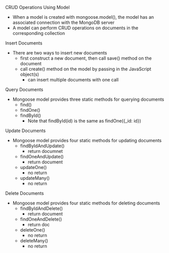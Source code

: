 CRUD Operations Using Model
 - When a model is created with mongoose.model(), the model has an associated connection with the MongoDB server
 - A model can perform CRUD operations on documents in the corresponding collection

Insert Documents
 - There are two ways to insert new documents
	 - first construct a new document, then call save() method on the document
	 - call create() method on the model by passing in the JavaScript object(s)
		 - can insert multiple documents with one call

Query Documents
 - Mongoose model provides three static methods for querying documents
	 - find()
	 - findOne()
	 - findById()
		- Note that findById(id) is the same as findOne({\_id: id})

Update Documents
 - Mongoose model provides four static methods for updating documents
	 - findByIdAndUpdate()
		 - return documnet
	 - findOneAndUpdate()
		 - return document
	 - updateOne()
		 - no return
	 - updateMany()
		 - no return 

Delete Documents
 - Mongoose model provides four static methods for deleting documents
	 - findByIdAndDelete()
		 - return document
	 - findOneAndDelete()
		 - return doc
	 - deleteOne()
		 - no return
	 - deleteMany()
		 - no return 

 

